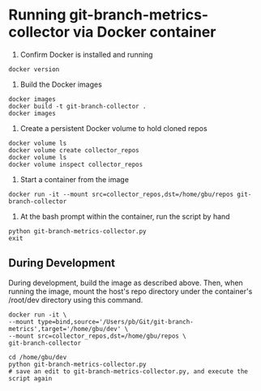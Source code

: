 # Running git-branch-metrics-collector via Docker container

1. Confirm Docker is installed and running
```
docker version
```

1. Build the Docker images
```
docker images
docker build -t git-branch-collector .
docker images
```

1. Create a persistent Docker volume to hold cloned repos
```
docker volume ls
docker volume create collector_repos
docker volume ls
docker volume inspect collector_repos
```

1. Start a container from the image
```
docker run -it --mount src=collector_repos,dst=/home/gbu/repos git-branch-collector
```

1. At the bash prompt within the container, run the script by hand
```
python git-branch-metrics-collector.py
exit
```


## During Development

During development, build the image as described above. Then, when running the image, mount the host's repo directory under the container's /root/dev directory using this command.
```
docker run -it \
--mount type=bind,source='/Users/pb/Git/git-branch-metrics',target='/home/gbu/dev' \
--mount src=collector_repos,dst=/home/gbu/repos \
git-branch-collector

cd /home/gbu/dev
python git-branch-metrics-collector.py
# save an edit to git-branch-metrics-collector.py, and execute the script again
```
